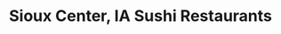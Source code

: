 ---
layout: city
title: Sioux Center, IA Sushi Restaurants
permalink: /iowa/sioux-center/
stateAbbr: IA
stateName: Iowa
cityName: Sioux Center

---